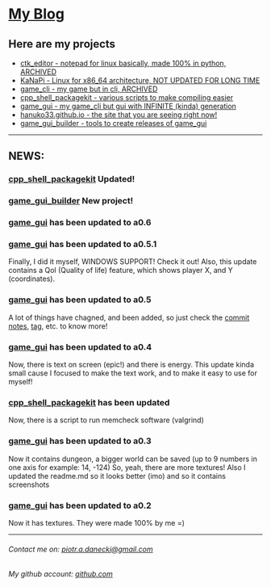 # [My Blog](https://github.com/Hanuko33/hanuko33.github.io)

## Here are my projects
+ [ctk_editor - notepad for linux basically, made 100% in python, ARCHIVED](https://github.com/Hanuko33/ctk_editor) 
+ [KaNaPi - Linux for x86_64 architecture, NOT UPDATED FOR LONG TIME](https://github.com/jdanecki/kanapi64)
+ [game_cli - my game but in cli, ARCHIVED](https://github.com/Hanuko33/game_cli)
+ [cpp_shell_packagekit - various scripts to make compiling easier](https://github.com/Hanuko33/cpp_shell_packagekit)
+ [game_gui - my game_cli but gui with INFINITE (kinda) generation](https://github.com/Hanuko33/game_gui)
+ [hanuko33.github.io - the site that you are seeing right now!](https://github.com/Hanuko33/hanuko33.github.io)
+ [game_gui_builder - tools to create releases of game_gui](https://github.com/Hanuko33/game_gui_builder)

---
## NEWS:

### [cpp_shell_packagekit](https://github.com/hanuko33/cpp_shell_packagekit) Updated!

### [game_gui_builder](https://github.com/Hanuko33/game_gui_builder) New project!

### [game_gui](https://github.com/Hanuko33/game_gui) has been updated to a0.6

### [game_gui](https://github.com/Hanuko33/game_gui) has been updated to a0.5.1
Finally, I did it myself, WINDOWS SUPPORT! Check it out! Also, this update contains a Qol (Quality of life) feature, which shows player X, and Y (coordinates).

### [game_gui](https://github.com/Hanuko33/game_gui) has been updated to a0.5
A lot of things have chagned, and been added, so just check the [commit notes](https://github.com/Hanuko33/game_gui/commit/055d0c9c91a652e3b1ab095bbea0678a23f11cc1), [tag](https://github.com/Hanuko33/game_gui/releases/tag/a0.5), etc. to know more!

### [game_gui](https://github.com/Hanuko33/game_gui) has been updated to a0.4
Now, there is text on screen (epic!) and there is energy.
This update kinda small cause I focused to make the text work, and to make it easy to use for myself!

### [cpp_shell_packagekit](https://github.com/Hanuko33/cpp_shell_packagekit) has been updated
Now, there is a script to run memcheck software (valgrind)

### [game_gui](https://github.com/Hanuko33/game_gui) has been updated to a0.3
Now it contains dungeon, a bigger world can be saved (up to 9 numbers in one axis for example: 14, -124)
So, yeah, there are more textures!
Also I updated the readme.md so it looks better (imo) and so it contains screenshots

### [game_gui](https://github.com/Hanuko33/game_gui) has been updated to a0.2
Now it has textures. They were made 100% by me =)

---
###### Contact me on: piotr.a.danecki@gmail.com
###### My github account: [github.com](https://github.com/Hanuko33)
